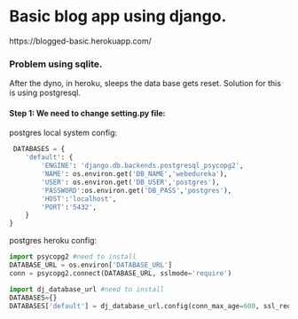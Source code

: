 <h1>Basic blog app using django.</h1>
https://blogged-basic.herokuapp.com/

<h3>Problem using sqlite.</h3>
After the dyno, in heroku, sleeps the data base gets reset. Solution for this is using postgresql.
<h4>Step 1: We need to change setting.py file:</h4>
postgres local system config:

```python
 DATABASES = {
    'default': {
        'ENGINE': 'django.db.backends.postgresql_psycopg2',
        'NAME': os.environ.get('DB_NAME','webedureka'),
        'USER': os.environ.get('DB_USER','postgres'),
        'PASSWORD':os.environ.get('DB_PASS','postgres'),
        'HOST':'localhost',
        'PORT':'5432',
    }
}

```

postgres heroku config:

```python
import psycopg2 #need to install
DATABASE_URL = os.environ['DATABASE_URL']
conn = psycopg2.connect(DATABASE_URL, sslmode='require')

import dj_database_url #need to install
DATABASES={}
DATABASES['default'] = dj_database_url.config(conn_max_age=600, ssl_require=True)

```
